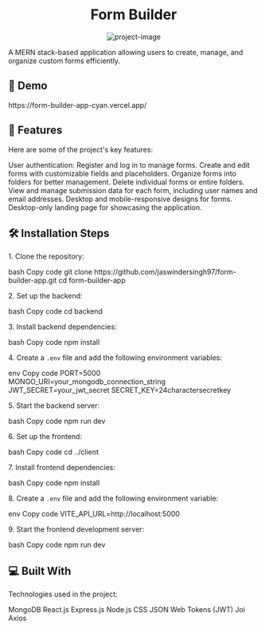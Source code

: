 <h1 align="center" id="title">Form Builder</h1> <p align="center"><img src="https://socialify.git.ci/jaswindersingh97/form-builder-app/image?font=Raleway&amp;language=1&amp;name=1&amp;owner=1&amp;pattern=Overlapping+Hexagons&amp;stargazers=1&amp;theme=Dark" alt="project-image"></p> <p id="description">A MERN stack-based application allowing users to create, manage, and organize custom forms efficiently.</p> <h2>🚀 Demo</h2>
https://form-builder-app-cyan.vercel.app/

<h2>🧐 Features</h2>
Here are some of the project's key features:

User authentication: Register and log in to manage forms.
Create and edit forms with customizable fields and placeholders.
Organize forms into folders for better management.
Delete individual forms or entire folders.
View and manage submission data for each form, including user names and email addresses.
Desktop and mobile-responsive designs for forms.
Desktop-only landing page for showcasing the application.
<h2>🛠️ Installation Steps</h2> <p>1. Clone the repository:</p>
bash
Copy code
git clone https://github.com/jaswindersingh97/form-builder-app.git
cd form-builder-app
<p>2. Set up the backend:</p>
bash
Copy code
cd backend
<p>3. Install backend dependencies:</p>
bash
Copy code
npm install
<p>4. Create a <code>.env</code> file and add the following environment variables:</p>
env
Copy code
PORT=5000
MONGO_URI=your_mongodb_connection_string
JWT_SECRET=your_jwt_secret
SECRET_KEY=24charactersecretkey
<p>5. Start the backend server:</p>
bash
Copy code
npm run dev
<p>6. Set up the frontend:</p>
bash
Copy code
cd ../client
<p>7. Install frontend dependencies:</p>
bash
Copy code
npm install
<p>8. Create a <code>.env</code> file and add the following environment variable:</p>
env
Copy code
VITE_API_URL=http://localhost:5000
<p>9. Start the frontend development server:</p>
bash
Copy code
npm run dev
<h2>💻 Built With</h2>
Technologies used in the project:

MongoDB
React.js
Express.js
Node.js
CSS
JSON Web Tokens (JWT)
Joi
Axios
